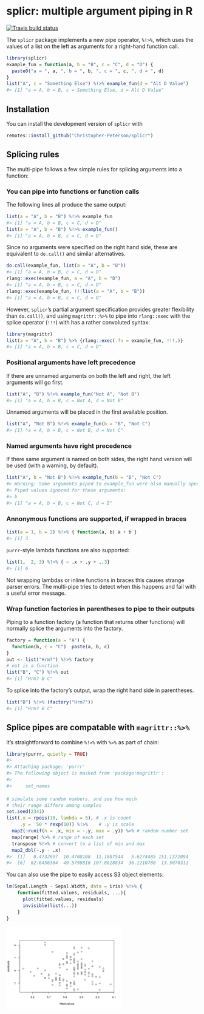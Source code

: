 
<!-- README.md is generated from README.Rmd. Please edit that file -->

# splicr: multiple argument piping in R

<!-- badges: start -->

[![Travis build
status](https://travis-ci.org/Christopher-Peterson/splicr.svg?branch=master)](https://travis-ci.org/Christopher-Peterson/splicr)
<!-- badges: end -->

The `splicr` package implements a new pipe operator, `%!>%`, which uses
the values of a list on the left as arguments for a right-hand function
call.

``` r
library(splicr)
example_fun = function(a, b = "B", c = "C", d = "D") {
  paste0("a = ", a, ", b = ", b, ", c = ", c, ", d = ", d)
}
list("A", c = "Something Else") %!>% example_fun(d = "Alt D Value")
#> [1] "a = A, b = B, c = Something Else, d = Alt D Value"
```

## Installation

You can install the development version of `splicr` with

``` r
remotes::install_github("Christopher-Peterson/splicr")
```

## Splicing rules

The multi-pipe follows a few simple rules for splicing arguments into a
function:

### You can pipe into functions or function calls

The following lines all produce the same output:

``` r
list(a = "A", b = "B") %!>% example_fun
#> [1] "a = A, b = B, c = C, d = D"
list(a = "A", b = "B") %!>% example_fun()
#> [1] "a = A, b = B, c = C, d = D"
```

Since no arguments were specified on the right hand side, these are
equivalent to `do.call()` and similar alternatives.

``` r
do.call(example_fun, list(a = "A", b = "B"))
#> [1] "a = A, b = B, c = C, d = D"
rlang::exec(example_fun, a = "A", b = "B")
#> [1] "a = A, b = B, c = C, d = D"
rlang::exec(example_fun, !!!list(a = "A", b = "B"))
#> [1] "a = A, b = B, c = C, d = D"
```

However, `splicr`’s partial argument specification provides greater
flexibility than `do.call()`, and using `magrittr::%>%` to pipe into
`rlang::exec` with the splice operator (`!!!`) with has a rather
convoluted syntax:

``` r
library(magrittr)
list(a = "A", b = "B") %>% {rlang::exec(.fn = example_fun, !!!.)}
#> [1] "a = A, b = B, c = C, d = D"
```

### Positional arguments have left precedence

If there are unnamed arguments on both the left and right, the left
arguments will go first.

``` r
list("A", "B") %!>% example_fun("Not A", "Not B")
#> [1] "a = A, b = B, c = Not A, d = Not B"
```

Unnamed arguments will be placed in the first available position.

``` r
list("A", "Not B") %!>% example_fun(b = "B", "Not C")
#> [1] "a = A, b = B, c = Not B, d = Not C"
```

### Named arguments have right precedence

If there same argument is named on both sides, the right hand version
will be used (with a warning, by default).

``` r
list("A", b = "Not B") %!>% example_fun(b = "B", "Not C")
#> Warning: Some arguments piped to example_fun were also manually specified.
#> Piped values ignored for these arguments:
#> b
#> [1] "a = A, b = B, c = Not C, d = D"
```

### Annonymous functions are supported, if wrapped in braces

``` r
list(a = 1, b = 2) %!>% { function(a, b) a + b } 
#> [1] 3
```

`purrr`-style lambda functions are also supported:

``` r
list(1,  2, 3) %!>% { ~ .x + .y + ..3} 
#> [1] 6
```

Not wrapping lambdas or inline functions in braces this causes strange
parser errors. The multi-pipe tries to detect when this happens and fail
with a useful error message.

### Wrap function factories in parentheses to pipe to their outputs

Piping to a function factory (a function that returns other functions)
will normally splice the arguments into the factory.

``` r
factory = function(a = "A") {
  function(b, c = "C")  paste(a, b, c)
}
out <- list("Hrm?") %!>% factory
# out is a function
list("B", "C") %!>% out
#> [1] "Hrm? B C"
```

To splice into the factory’s output, wrap the right hand side in
parentheses.

``` r
list("B") %!>% (factory("Hrm?"))
#> [1] "Hrm? B C"
```

## Splice pipes are compatable with `magrittr::%>%`

It’s straightforward to combine `%!>%` with `%>%` as part of chain:

``` r
library(purrr, quietly = TRUE)
#> 
#> Attaching package: 'purrr'
#> The following object is masked from 'package:magrittr':
#> 
#>     set_names

# simulate some random numbers, and see how much
# their range differs among samples
set.seed(2341)
list(.x = rpois(10, lambda = 5), # .x is count
     .y =  50 * rexp(10)) %!>%    # .y is scale
  map2(~runif(n = .x, min = -.y, max = .y)) %>% # random number set
  map(range) %>% # range of each set
  transpose %!>% # convert to a list of min and max
  map2_dbl(~.y - .x)
#>  [1]   0.4732697  10.4708108  11.1807544   5.6274485 151.1372094
#>  [6]  62.6456384  49.5798816 107.8628834  36.1210788  13.5070311
```

You can also use the pipe to easily access S3 object elements:

``` r
lm(Sepal.Length ~ Sepal.Width, data = iris) %!>% {
    function(fitted.values, residuals, ...){
      plot(fitted.values, residuals)
      invisible(list(...))
    }
}
```

<img src="man/figures/README-lm_plot-1.png" width="60%" />
